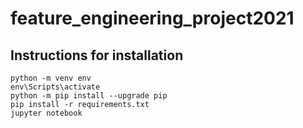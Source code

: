 # feature_engineering_project2021

## Instructions for installation
```
python -m venv env
env\Scripts\activate
python -m pip install --upgrade pip
pip install -r requirements.txt
jupyter notebook
```